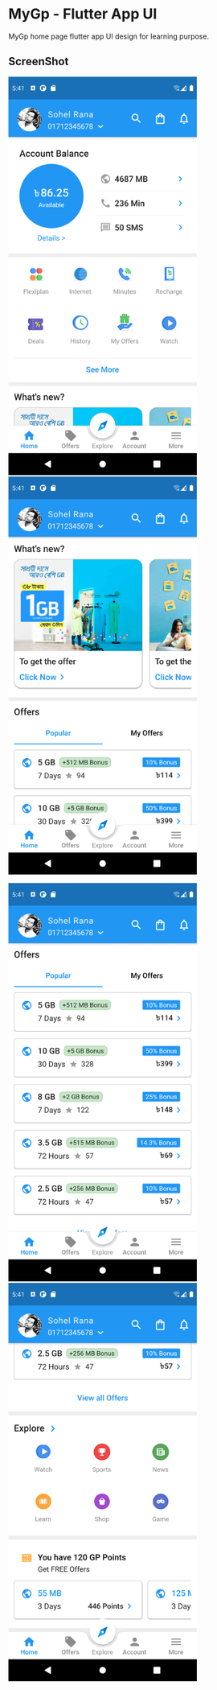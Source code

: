 # MyGp - Flutter App UI
MyGp home page flutter app UI design for learning purpose.


## ScreenShot

<img src="screenshots/screenshot-1.png" width="375"> <img src="screenshots/screenshot-2.png" width="375">


<img src="screenshots/screenshot-3.png" width="375"> <img src="screenshots/screenshot-4.png" width="375">
